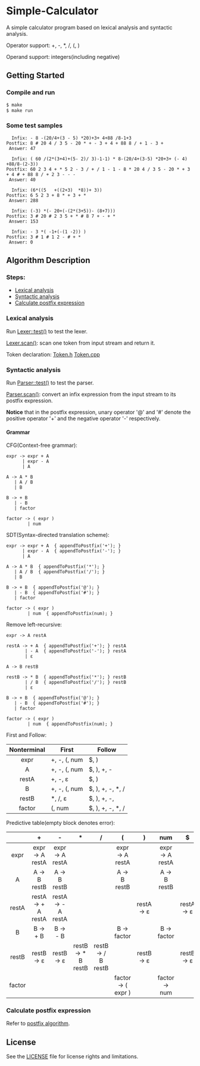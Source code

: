 # Simple-Calculator

A simple calculator program based on lexical analysis and syntactic analysis.

Operator support: +, -, *, /, (, )

Operand support: integers(including negative)

## Getting Started

### Compile and run

```bash
$ make
$ make run
```

### Some test samples

```
  Infix: - 8 -(20/4+(3 - 5) *20)+3+ 4+88 /8-1+3
Postfix: 8 # 20 4 / 3 5 - 20 * + - 3 + 4 + 88 8 / + 1 - 3 +
 Answer: 47

  Infix: ( 60 /(2*(3+4)+(5- 2)/ 3)-1-1) * 8-(20/4+(3-5) *20+3+ (- 4) +88/8-(2-3))
Postfix: 60 2 3 4 + * 5 2 - 3 / + / 1 - 1 - 8 * 20 4 / 3 5 - 20 * + 3 + 4 # + 88 8 / + 2 3 - - -
 Answer: 40

  Infix: (6*((5   +((2+3)  *8))+ 3))
Postfix: 6 5 2 3 + 8 * + 3 + *
 Answer: 288

  Infix: (-3) *(- 20+(-(2*(3+5))- (8+7)))
Postfix: 3 # 20 # 2 3 5 + * # 8 7 + - + *
 Answer: 153

  Infix: - 3 *( -1+(-(1 -2)) )
Postfix: 3 # 1 # 1 2 - # + *
 Answer: 0
```

## Algorithm Description

### Steps:

* [Lexical analysis](#lexical-analysis)
* [Syntactic analysis](#syntactic-analysis)
* [Calculate postfix expression](#calculate-postfix-expression)

### Lexical analysis

Run [Lexer::test()](./src/Lexer.cpp) to test the lexer.

[Lexer.scan()](./src/Lexer.cpp): scan one token from input stream and return it.

Token declaration: [Token.h](./src/Token.h) [Token.cpp](./src/Token.cpp)

### Syntactic analysis

Run [Parser::test()](./src/Parser.cpp) to test the parser.

[Parser.scan()](./src/Parser.cpp): convert an infix expression from the input stream to its postfix expression.

**Notice** that in the postfix expression, unary operator '@' and '#' denote the positive operator '+' and the negative operator '-' respectively.

#### Grammar

CFG(Context-free grammar):

```
expr -> expr + A
      | expr - A
      | A

A -> A * B
   | A / B
   | B

B -> + B
   | - B
   | factor

factor -> ( expr )
        | num
```

SDT(Syntax-directed translation scheme):

```
expr -> expr + A  { appendToPostfix('+'); }
      | expr - A  { appendToPostfix('-'); }
      | A

A -> A * B  { appendToPostfix('*'); }
   | A / B  { appendToPostfix('/'); }
   | B

B -> + B  { appendToPostfix('@'); }
   | - B  { appendToPostfix('#'); }
   | factor

factor -> ( expr )
        | num  { appendToPostfix(num); }
```

Remove left-recursive:

```
expr -> A restA

restA -> + A  { appendToPostfix('+'); } restA
       | - A  { appendToPostfix('-'); } restA
       | ε

A -> B restB

restB -> * B  { appendToPostfix('*'); } restB
       | / B  { appendToPostfix('/'); } restB
       | ε

B -> + B  { appendToPostfix('@'); }
   | - B  { appendToPostfix('#'); }
   | factor

factor -> ( expr )
        | num  { appendToPostfix(num); }
```

First and Follow:

| Nonterminal | First | Follow |
|:-----------:|-------|--------|
|expr|+, -, (, num|$, )|
|A|+, -, (, num|$, ), +, -|
|restA|+, -, ε|$, )|
|B|+, -, (, num|$, ), +, -, *, /|
|restB|*, /, ε|$, ), +, -, |
|factor|(, num|$, ), +, -, *, /|

Predictive table(empty block denotes error):

|   | + | - | * | / | ( | ) | num | $ |
|:-:|:-:|:-:|:-:|:-:|:-:|:-:|:---:|:-:|
|expr|expr -> A restA|expr -> A restA| | |expr -> A restA| |expr -> A restA| |
|A|A -> B restB|A -> B restB| | |A -> B restB| |A -> B restB| |
|restA|restA -> + A restA|restA -> - A restA| | | |restA -> ε| |restA -> ε|
|B|B -> + B|B -> - B| | |B -> factor| |B -> factor| |
|restB|restB -> ε|restB -> ε|restB -> * B restB|restB -> / B restB| |restB -> ε| |restB -> ε|
|factor| | | | |factor -> ( expr )| |factor -> num| |

### Calculate postfix expression

Refer to [postfix algorithm](https://en.wikipedia.org/wiki/Reverse_Polish_notation).

## License

See the [LICENSE](./LICENSE.md) file for license rights and limitations.
